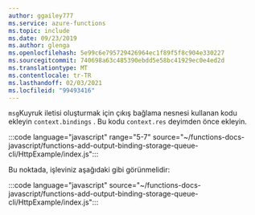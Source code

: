 ```yaml
---
author: ggailey777
ms.service: azure-functions
ms.topic: include
ms.date: 09/23/2019
ms.author: glenga
ms.openlocfilehash: 5e99c6e795729426964ec1f89f5f8c904e330227
ms.sourcegitcommit: 740698a63c485390ebdd5e58bc41929ec0e4ed2d
ms.translationtype: MT
ms.contentlocale: tr-TR
ms.lasthandoff: 02/03/2021
ms.locfileid: "99493416"
---
```

`msg`Kuyruk iletisi oluşturmak için çıkış bağlama nesnesi kullanan kodu ekleyin `context.bindings` . Bu kodu `context.res` deyimden önce ekleyin.

:::code language="javascript" range="5-7" source="~/functions-docs-javascript/functions-add-output-binding-storage-queue-cli/HttpExample/index.js":::

Bu noktada, işleviniz aşağıdaki gibi görünmelidir:

:::code language="javascript" source="~/functions-docs-javascript/functions-add-output-binding-storage-queue-cli/HttpExample/index.js":::